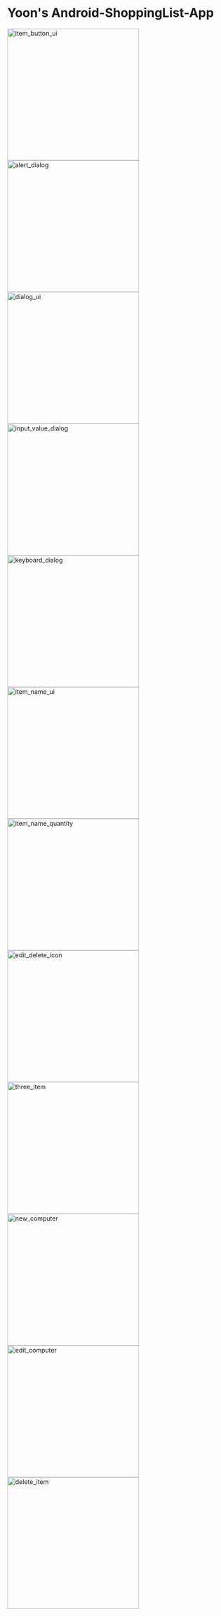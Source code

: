 # Yoon's Android-ShoppingList-App
<div style="display: inline-block;">
    <img src="app/src/main/res/drawable/item_button_ui.png" alt="item_button_ui" width="300"/>
    <img src="app/src/main/res/drawable/alert_dialog.png" alt="alert_dialog" width="300"/>
</div>
<div style="display: inline-block;">
    <img src="app/src/main/res/drawable/dialog_ui.png" alt="dialog_ui" width="300"/>
    <img src="app/src/main/res/drawable/input_value_dialog.png" alt="input_value_dialog" width="300"/>
</div>
<div style="display: inline-block;">
    <img src="app/src/main/res/drawable/keyboard_dialog.png" alt="keyboard_dialog" width="300"/>
    <img src="app/src/main/res/drawable/item_name_ui.png" alt="item_name_ui" width="300"/>
</div>
<div style="display: inline-block;">
    <img src="app/src/main/res/drawable/item_name_quantity.png" alt="item_name_quantity" width="300"/>
    <img src="app/src/main/res/drawable/edit_delete_icon.png" alt="edit_delete_icon" width="300"/>
</div>
<div style="display: inline-block;">
    <img src="app/src/main/res/drawable/three_item.png" alt="three_item" width="300"/>
    <img src="app/src/main/res/drawable/new_computer.png" alt="new_computer" width="300"/>
</div>
<div style="display: inline-block;">
    <img src="app/src/main/res/drawable/edit_computer.png" alt="edit_computer" width="300"/>
    <img src="app/src/main/res/drawable/delete_item.png" alt="delete_item" width="300"/>
</div>